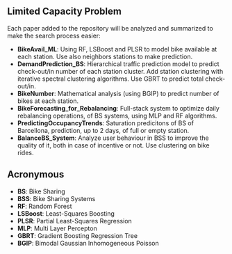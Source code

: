 ## Limited Capacity Problem

Each paper added to the repository will be analyzed and summarized to make the search process easier:
  * **BikeAvail_ML**: Using RF, LSBoost and PLSR to model bike available at each station. Use also neighbors stations to make prediction.
  * **DemandPrediction_BS**: Hierarchical traffic prediction model to predict check-out/in number of each station cluster. Add station clustering with iterative spectral clustering algorithms. Use GBRT to predict total check-out/in.
  * **BikeNumber**: Mathematical analysis (using BGIP) to predict number of bikes at each station.
  * **BikeForecasting_for_Rebalancing**: Full-stack system to optimize daily rebalancing operations, of BS systems, using MLP and RF algorithms.
  * **PredictingOccupancyTrends**: Saturation predicitons of BS of Barcellona, prediction, up to 2 days, of full or empty station.
  * **BalanceBS_System**: Analyze user behaviour in BSS to improve the quality of it, both in case of incentive or not. Use clustering on bike rides.


## Acronymous
  * **BS**: Bike Sharing
  * **BSS**: Bike Sharing Systems
  * **RF**: Random Forest
  * **LSBoost**: Least-Squares Boosting
  * **PLSR**: Partial Least-Squares Regression
  * **MLP**: Multi Layer Percepton
  * **GBRT**: Gradient Boosting Regression Tree
  * **BGIP**: Bimodal Gaussian Inhomogeneous Poisson

